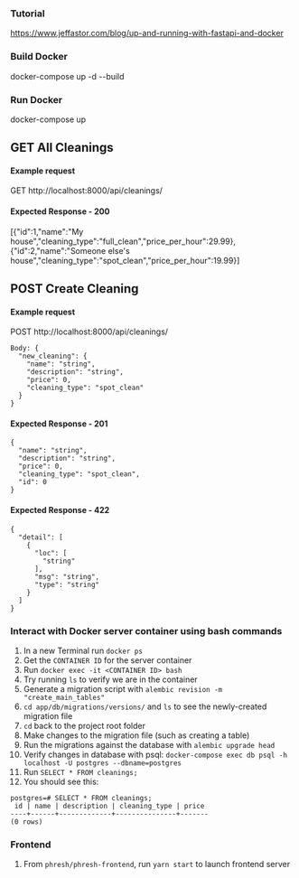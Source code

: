 ### Tutorial
https://www.jeffastor.com/blog/up-and-running-with-fastapi-and-docker


### Build Docker
docker-compose up -d --build

### Run Docker
docker-compose up

## GET All Cleanings
#### Example request
GET http://localhost:8000/api/cleanings/

#### Expected Response - 200
[{"id":1,"name":"My house","cleaning_type":"full_clean","price_per_hour":29.99},{"id":2,"name":"Someone else's house","cleaning_type":"spot_clean","price_per_hour":19.99}]

## POST Create Cleaning
#### Example request
POST http://localhost:8000/api/cleanings/
```
Body: {
  "new_cleaning": {
    "name": "string",
    "description": "string",
    "price": 0,
    "cleaning_type": "spot_clean"
  }
}
```

#### Expected Response - 201
```
{
  "name": "string",
  "description": "string",
  "price": 0,
  "cleaning_type": "spot_clean",
  "id": 0
}
```
#### Expected Response - 422
```
{
  "detail": [
    {
      "loc": [
        "string"
      ],
      "msg": "string",
      "type": "string"
    }
  ]
}
```

### Interact with Docker server container using bash commands
1. In a new Terminal run `docker ps`
1. Get the `CONTAINER ID` for the server container
1. Run `docker exec -it <CONTAINER ID> bash`
1. Try running `ls` to verify we are in the container
1. Generate a migration script with `alembic revision -m "create_main_tables"`
1. `cd app/db/migrations/versions/` and `ls` to see the newly-created migration file
1. `cd` back to the project root folder
1. Make changes to the migration file (such as creating a table)
1. Run the migrations against the database with `alembic upgrade head`
1. Verify changes in database with psql: `docker-compose exec db psql -h localhost -U postgres --dbname=postgres`
1. Run `SELECT * FROM cleanings;`
1. You should see this:
```
postgres=# SELECT * FROM cleanings;
 id | name | description | cleaning_type | price 
----+------+-------------+---------------+-------
(0 rows)
```

### Frontend
1. From `phresh/phresh-frontend`, run `yarn start` to launch frontend server